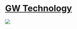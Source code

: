 # [GW  Technology](http://www.gwtt.com/)

![](https://gitbook-pic-1301999062.cos.ap-beijing.myqcloud.com/202310171415790.bmp)



